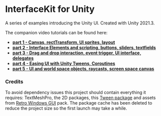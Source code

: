 # InterfaceKit for Unity
 A series of examples introducing the Unity UI. Created with Unity 2021.3.

The companion video tutorials can be found here:
- [**part 1 - Canvas, rectTransform, UI sprites, layout**](https://www.youtube.com/watch?v=KuePIJ3DnIk)
- [**part 2 - Interface Elements and scripting, buttons, sliders, textfields**](https://www.youtube.com/watch?v=l28xsu2hsY8)
- [**part 3 - Drag and drop interaction, event trigger, UI interface, delegates**](https://www.youtube.com/watch?v=zQUApfiXaXY)
- [**part 4 - Easing UI with Unity Tweens, Coroutines**](https://www.youtube.com/watch?v=rZVVD2_-ziI)
- [**part 5 - UI and world space objects, raycasts, screen space canvas**](https://www.youtube.com/watch?v=9fDTWS4cu8Y)


### Credits

To avoid dependency issues this project should contain everything it requires: TextMeshPro, the 2D packages, this [Tween package]("https://github.com/jeffreylanters/unity-tweens") and assets from [Retro Windows GUI]("https://comp3interactive.itch.io/retro-windows-gui") pack. The package cache has been deleted to reduce the project size so the first launch may take a while.